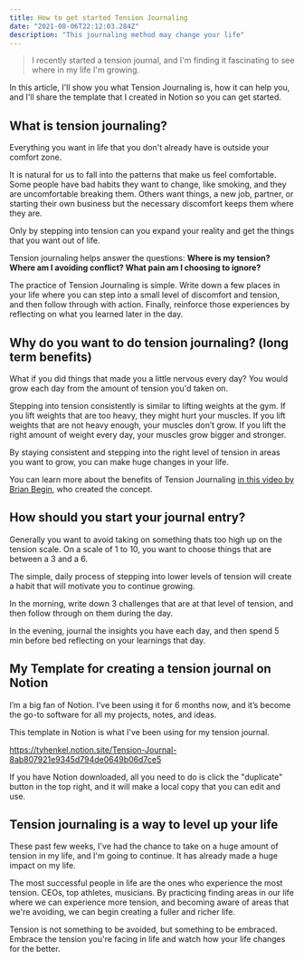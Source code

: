 ```yaml
---
title: How to get started Tension Journaling
date: "2021-08-06T22:12:03.284Z"
description: "This journaling method may change your life"
---
```


> I recently started a tension journal, and I'm finding it fascinating to see where in my life I'm growing.

In this article, I'll show you what Tension Journaling is, how it can help you, and I'll share the template that I created in Notion so you can get started.

## What is tension journaling?

Everything you want in life that you don't already have is outside your comfort zone.

It is natural for us to fall into the patterns that make us feel comfortable. Some people have bad habits they want to change, like smoking, and they are uncomfortable breaking them. Others want things, a new job, partner, or starting their own business but the necessary discomfort keeps them where they are.

Only by stepping into tension can you expand your reality and get the things that you want out of life.     

Tension journaling helps answer the questions: **Where is my tension? Where am I avoiding conflict? What pain am I choosing to ignore?**

The practice of Tension Journaling is simple. Write down a few places in your life where you can step into a small level of discomfort and tension, and then follow through with action. Finally, reinforce those experiences by reflecting on what you learned later in the day.

## Why do you want to do tension journaling? (long term benefits)

What if you did things that made you a little nervous every day? You would grow each day from the amount of tension you'd taken on. 

Stepping into tension consistently is similar to lifting weights at the gym. If you lift weights that are too heavy, they might hurt your muscles. If you lift weights that are not heavy enough, your muscles don’t grow. If you lift the right amount of weight every day, your muscles grow bigger and stronger.

By staying consistent and stepping into the right level of tension in areas you want to grow, you can make huge changes in your life. 

You can learn more about the benefits of Tension Journaling [in this video by Brian Begin](https://www.youtube.com/watch?v=Fb1SNA7HJa0), who created the concept. 


## How should you start your journal entry?

Generally you want to avoid taking on something thats too high up on the tension scale. On a scale of 1 to 10, you want to choose things that are between a 3 and a 6.

The simple, daily process of stepping into lower levels of tension will create a habit that will motivate you to continue growing.

In the morning, write down 3 challenges that are at that level of tension, and then follow through on them during the day.

In the evening, journal the insights you have each day, and then spend 5 min before bed reflecting on your learnings that day.

## My Template for creating a tension journal on Notion

I’m a big fan of Notion. I’ve been using it for 6 months now, and it’s become the go-to software for all my projects, notes, and ideas.

This template in Notion is what I've been using for my tension journal.

https://tyhenkel.notion.site/Tension-Journal-8ab807921e9345d794de0649b06d7ce5

If you have Notion downloaded, all you need to do is click the "duplicate" button in the top right, and it will make a local copy that you can edit and use.

## Tension journaling is a way to level up your life

These past few weeks, I've had the chance to take on a huge amount of tension in my life, and I'm going to continue. It has already made a huge impact on my life.

The most successful people in life are the ones who experience the most tension. CEOs, top athletes, musicians. By practicing finding areas in our life where we can experience more tension, and becoming aware of areas that we're avoiding, we can begin creating a fuller and richer life.

Tension is not something to be avoided, but something to be embraced. Embrace the tension you're facing in life and watch how your life changes for the better.